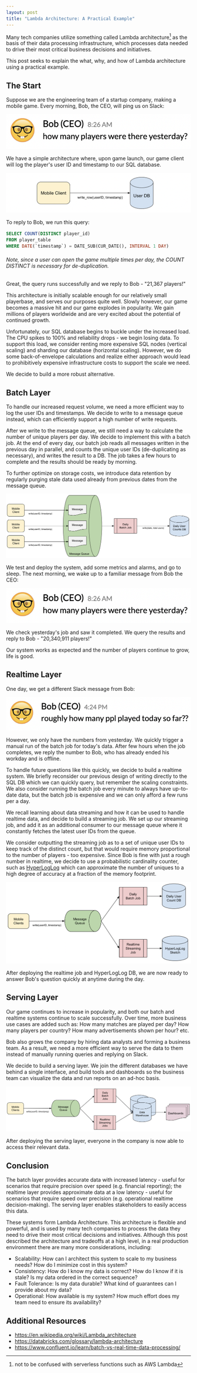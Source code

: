 ```yaml
---
layout: post
title: "Lambda Architecture: A Practical Example"
---
```


Many tech companies utilize something called Lambda architecture[^1] as the basis of their data processing infrastructure, which processes data needed to drive their most critical business decisions and initiatives.

This post seeks to explain the what, why, and how of Lambda architecture using a practical example.

## The Start

Suppose we are the engineering team of a startup company, making a mobile game. Every morning, Bob, the CEO, will ping us on Slack:

![how many players where there yesterday?](/assets/lambda-architecture/yesterday-msg.png)

We have a simple architecture where, upon game launch, our game client will log the player's user ID and timestamp to our SQL database.

![sql](/assets/lambda-architecture/sql.png)

To reply to Bob, we run this query:

```sql
SELECT COUNT(DISTINCT player_id)
FROM player_table
WHERE DATE(`timestamp`) = DATE_SUB(CUR_DATE(), INTERVAL 1 DAY)
```

###### Note, since a user can open the game multiple times per day, the COUNT DISTINCT is necessary for de-duplication.

Great, the query runs successfully and we reply to Bob - "21,367 players!"

This architecture is initially scalable enough for our relatively small playerbase, and serves our purposes quite well. Slowly however, our game becomes a massive hit and our game explodes in popularity. We gain millions of players worldwide and are very excited about the potential of continued growth.

Unfortunately, our SQL database begins to buckle under the increased load. The CPU spikes to 100% and reliability drops - we begin losing data. To support this load, we consider renting more expensive SQL nodes (vertical scaling) and sharding our database (horizontal scaling). However, we do some back-of-envelope calculations and realize either approach would lead to prohibitively expensive infrastructure costs to support the scale we need.

We decide to build a more robust alternative.

## Batch Layer

To handle our increased request volume, we need a more efficient way to log the user IDs and timestamps. We decide to write to a message queue instead, which can efficiently support a high number of write requests. 

After we write to the message queue, we still need a way to calculate the number of unique players per day. We decide to implement this with a batch job. At the end of every day, our batch job reads all messages written in the previous day in parallel, and counts the unique user IDs (de-duplicating as necessary), and writes the result to a DB. The job takes a few hours to complete and the results should be ready by morning.

To further optimize on storage costs, we introduce data retention by regularly purging stale data used already from previous dates from the message queue.

![batch](/assets/lambda-architecture/batch.png)

We test and deploy the system, add some metrics and alarms, and go to sleep. The next morning, we wake up to a familiar message from Bob the CEO:

![how many players where there yesterday?](/assets/lambda-architecture/yesterday-msg.png)

We check yesterday's job and saw it completed. We query the results and reply to Bob - "20,340,911 players!"

Our system works as expected and the number of players continue to grow, life is good.

## Realtime Layer

One day, we get a different Slack message from Bob:

![roughly how many players played today so far?](/assets/lambda-architecture/today-msg.png)

However, we only have the numbers from yesterday. We quickly trigger a manual run of the batch job for today's data. After few hours when the job completes, we reply the number to Bob, who has already ended his workday and is offline.

To handle future questions like this quickly, we decide to build a realtime system. We briefly reconsider our previous design of writing directly to the SQL DB which we can quickly query, but remember the scaling constraints. We also consider running the batch job every minute to always have up-to-date data, but the batch job is expensive and we can only afford a few runs per a day.

We recall learning about data streaming and how it can be used to handle realtime data, and decide to build a streaming job. We set up our streaming job, and add it as an additional consumer to our message queue where it constantly fetches the latest user IDs from the queue.

We consider outputting the streaming job as to a set of unique user IDs to keep track of the distinct count, but that would require memory proportional to the number of players - too expensive. Since Bob is fine with just a rough number in realtime, we decide to use a probabilistic cardinality counter, such as [HyperLogLog](https://en.wikipedia.org/wiki/HyperLogLog) which can approximate the number of uniques to a high degree of accuracy at a fraction of the memory footprint.

![streaming](/assets/lambda-architecture/streaming.png)

After deploying the realtime job and HyperLogLog DB, we are now ready to answer Bob's question quickly at anytime during the day.

## Serving Layer

Our game continues to increase in popularity, and both our batch and realtime systems continue to scale successfully. Over time, more business use cases are added such as: How many matches are played per day? How many players per country? How many advertisements shown per hour? etc.

Bob also grows the company by hiring data analysts and forming a business team. As a result, we need a more efficient way to serve the data to them instead of manually running queries and replying on Slack.

We decide to build a serving layer. We join the different databases we have behind a single interface, and build tools and dashboards so the business team can visualize the data and run reports on an ad-hoc basis.

![lambda](/assets/lambda-architecture/lambda.png)

After deploying the serving layer, everyone in the company is now able to access their relevant data.

## Conclusion

The batch layer provides accurate data with increased latency - useful for scenarios that require precision over speed (e.g. financial reporting); the realtime layer provides approximate data at a low latency - useful for scenarios that require speed over precision (e.g. operational realtime decision-making). The serving layer enables stakeholders to easily access this data.

These systems form Lambda Architecture. This architecture is flexible and powerful, and is used by many tech companies to process the data they need to drive their most critical decisions and initiatives. Although this post described the architecture and tradeoffs at a high level, in a real production environment there are many more considerations, including:

- Scalability: How can I architect this system to scale to my business needs? How do I minimize cost in this system?
- Consistency: How do I know my data is correct? How do I know if it is stale? Is my data ordered in the correct sequence?
- Fault Tolerance: Is my data durable? What kind of guarantees can I provide about my data?
- Operational: How available is my system? How much effort does my team need to ensure its availability?

## Additional Resources

- https://en.wikipedia.org/wiki/Lambda_architecture
- https://databricks.com/glossary/lambda-architecture
- https://www.confluent.io/learn/batch-vs-real-time-data-processing/

[^1]: not to be confused with serverless functions such as AWS Lambda